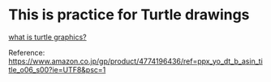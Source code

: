 # This is practice for Turtle drawings
[what is turtle graphics?](https://docs.python.org/ja/3/library/turtle.html)

Reference: https://www.amazon.co.jp/gp/product/4774196436/ref=ppx_yo_dt_b_asin_title_o06_s00?ie=UTF8&psc=1

